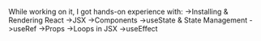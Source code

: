 While working on it, I got hands-on experience with: 
->Installing & Rendering React
->JSX
->Components
->useState & State Management
->useRef
->Props
->Loops in JSX
->useEffect
